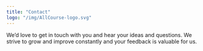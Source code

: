 ```yaml
---
title: "Contact"
logo: "/img/AllCourse-logo.svg"
---
```


We’d love to get in touch with you and hear your ideas and
questions. We strive to grow and improve constantly and your feedback
is valuable for us.
